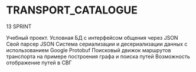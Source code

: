 # TRANSPORT_CATALOGUE
13 SPRINT

Учебный проект.
Условная БД с интерфейсом общения через JSON
Свой парсер JSON
Система сериализации и десериализации данных с использованием Google Protobuf
Поисковый движок маршрутов транспорта на примере построения графа и поиска путей
Возможность отображение путей в СВГ
